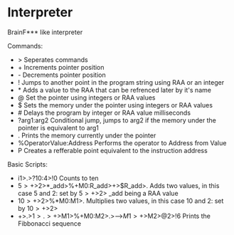 # Interpreter
BrainF*** like interpreter

Commands:
- \> Seperates commands
- \+ Increments pointer position
- \- Decrements pointer position
- ! Jumps to another point in the program string using RAA or an integer
- \* Adds a value to the RAA that can be refrenced later by it's name
- @ Set the pointer using integers or RAA values
- $ Sets the memory under the pointer using integers or RAA values
- \# Delays the program by integer or RAA value milliseconds
- ?arg1:arg2 Conditional jump, jumps to arg2 if the memory under the pointer is equivalent to arg1
- . Prints the memory currently under the pointer
- %OperatorValue:Address Performs the operator to Address from Value
- P Creates a refferable point equivalent to the instruction address

Basic Scripts:
- i1>.>?10:4>!0 Counts to ten
- $5>+>$2>*_add>%+M0:R_add>+>$R_add>. Adds two values, in this case 5 and 2: set by $5>+>$2> _add being a RAA value
- $10>+>$2>%*M0:M1>. Multiplies two values, in this case 10 and 2: set by $10>+>$2>
- +>.>$1>.>+>$M1>%+M0:M2>.>-->$M1>+>$M2>@2>!6 Prints the Fibbonacci sequence
